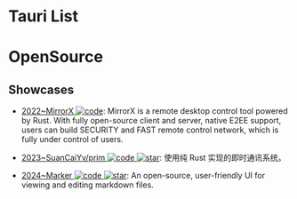 # Tauri List

# OpenSource

## Showcases

- [2022~MirrorX ![code](https://ng-tech.icu/assets/code.svg)](https://github.com/MirrorX-Desktop/MirrorX): MirrorX is a remote desktop control tool powered by Rust. With fully open-source client and server, native E2EE support, users can build SECURITY and FAST remote control network, which is fully under control of users.

- [2023~SuanCaiYv/prim ![code](https://ng-tech.icu/assets/code.svg) ![star](https://img.shields.io/github/stars/SuanCaiYv/prim)](https://github.com/SuanCaiYv/prim): 使用纯 Rust 实现的即时通讯系统。

- [2024~Marker ![code](https://ng-tech.icu/assets/code.svg) ![star](https://img.shields.io/github/stars/tk04/Marker)](https://github.com/tk04/Marker): An open-source, user-friendly UI for viewing and editing markdown files.
